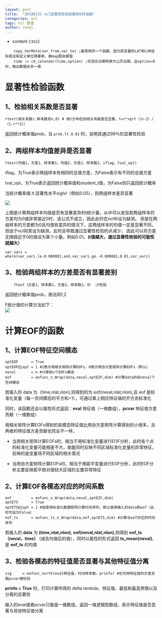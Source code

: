 ```yaml
---
layout: post
title:  "20180131 ncl显著性检验函数和EOF函数"
categories: ncl
tags: ncl 整理
author: renql
---
```


* content
{:toc}

```
    copy_VarMeta(var_from,var_to) ;最常用的一个函数，因为若变量的LAT和LON坐标若没有定义单位等要素，画map图会报错
    time := cd_calendar(time,option) ;将混合日期转换为公历日期，且option=0时，输出数据会多一维
```

# 显著性检验函数 #




## 1、检验相关系数是否显著 ##
```
rtest(相关系数r,样本数目n,0) # 用t分布检验相关系数是否显著，t=r*sqrt（（n-2）/（1-r**2））
```
返回统计概率值prob，当 `prob.lt.0.01` 时，说明其通过99%的显著性检验

## 2、两组样本均值差异是否显著 ##
```
ttest(均值1，方差1，样本数1，均值2，方差2，样本数2，iflag，tval_opt)
```
iflag，为True表示两组样本有相同的总值方差，为False表示有不同的总值方差

tval_opt，为True表示返回统计概率值和student_t值，为False则只返回统计概率

当统计概率值.lt.显著性水平siglvl（例如0.05），则两组样本差异显著

![](http://wx1.sinaimg.cn/large/006fa9Xlgy1fw10imblrbj30uy09kmzi.jpg)

上图是计算两组样本均值是否有显著差异的t统计量，从中可以发现若两组样本的方差均为0或非常接近0时，该公式不成立，因此此时在ncl中设为缺测。
但是在两组样本的方差都为0且均值有差异的情况下，这两组样本的均值一定是显著不同，但由于ncl将其设为缺测，此时会导致通过显著性检验的点减少，
因此可以将方差无限趋近于0的值设为某个小量，例如0.01。**(t值越大，通过显著性检验的可能性就越大）**    

```
var_vari = where(var_vari.le.0.000001.and.var_vari.ge.-0.000001,0.01,var_vari)
```

## 3、检验两组样本的方差是否有显著差别  ##
```
    ftest（方差1，样本数1，方差2，样本数2，0） ;F检验
```
返回统计概率值prob，用法同1,2
 
F统计值的计算方法如下：    
![](http://wx3.sinaimg.cn/large/006fa9Xlgy1fw1182m1p5j30sz0gvthh.jpg)


# 计算EOF的函数 #
## 1、计算EOF特征空间模态 ##
    optEOF 		= True
    optEOF@jopt = 1 #1表示用相关矩阵计算EOFs，0表示用协方差矩阵计算EOFs（默认）
    neval		= n #计算前n个EOFs模态
    eof			= eofunc_n_Wrap(data,neval,optEIF,dim) #计算data的前neval个空间模态

若输入的 data 为（time,nlat,nlon),则得到的为 eof(neval,nlat,nlon),且 eof 是标准化变量（每一空间模态的平方和=1），可通过乘上相应特征值的开方去标准化

同时，该函数还会以属性形式返回：**eval** 特征值（一维数组），**pcvar** 特征值方差贡献（一维数组）

用相关矩阵计算EOFs得到的各模态特征值比用协方差矩阵计算得到的小很多，且两者的特征值方差贡献也完全不一样。

- 当用相关矩阵计算EOFs时，相当于用标准化变量进行EOF分析，此时各个点的标准化变量可能相差不大，故能同时反映不同区域标准化变量的异常特征，反映的是变量场不同区域的相关情况

- 当用协方差矩阵计算EOFs时。相当于用距平变量进行EOF分析，此时EOF分析主要反映距平绝对值较大区域的主要异常特征

## 2、计算EOF各模态对应的时间系数 ##
    eof			= eofunc_n_Wrap(data,neval,optEIF,dim)
    optETS		= True
    optETS@jopt = 1 #指使用标准化数据矩阵计算时间序列，默认使用输入的data和eof（此时可设为False）
    eof_ts		= eofunc_ts_n_Wrap(data,eof,optETS,dim) #计算与eof对应的时间序列

若输入的 **data** 为 **(time,nlat,nlon)**, **eof(neval,nlat,nlon)**,则得到 **eof_ts（neval，time）** (减去均值后的值），同时以属性的形式返回 **ts_mean(neval)**,是 **eof_ts** 的均值

## 3、检验各模态的特征值是否显著与其他特征值分离 ##
    sig		= eofunc_north(eval特征值，时间样本数，prinfo) #也可用特征值的方差贡献pcvar做检验

**prinfo = True** 时，打印计算所得的 delta lambda、特征值、最低和最高界限以及分离的显著性

输入的eval或者pcvar只能是一维数组，返回一维逻辑型数组，表示特征值是否显著与其他特征值分离
